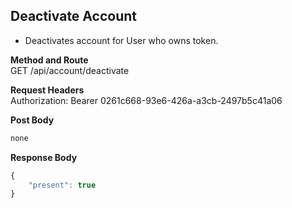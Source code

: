 Deactivate Account
---
* Deactivates account for User who owns token.

**Method and Route**\
GET /api/account/deactivate

**Request Headers**\
Authorization: Bearer 0261c668-93e6-426a-a3cb-2497b5c41a06

**Post Body**
```javascript
none
```

**Response Body**
```javascript
{
    "present": true
}
```
